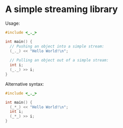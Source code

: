 # A simple streaming library

Usage:

```c++
#include <_._>

int main() {
  // Pushing an object into a simple stream:
  (_._) << "Hello World!\n";
  
  // Pulling an object out of a simple stream:
  int i;
  (_._) >> i;
}
```

Alternative syntax:
```c++
#include <_._>

int main() {
  (_*_) << "Hello World!\n";
  int i;
  (_*_) >> i;
}
```

